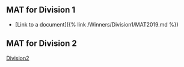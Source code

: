 ## MAT for Division 1
   - [Link to a document]({% link /Winners/Division1/MAT2019.md %})
   
## MAT for Division 2
   [Division2](https://github.com/malagasyalgo/Winners/tree/master/Division2)
